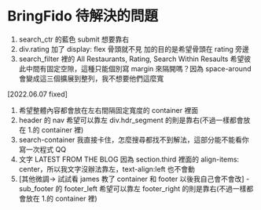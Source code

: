# BringFido 待解決的問題

1. search_ctr 的藍色 submit 想要靠右
2. div.rating 加了 display: flex 骨頭就不見
   加的目的是希望骨頭在 rating 旁邊
3. search_filter 裡的 All Restaurants, Rating, Search Within Resaults 希望彼此中間有固定空隙，這種只能個別寫 margin 來隔開嗎？因為 space-around 會變成這三個擴展到整列，我不想要他們這麼寬

[2022.06.07 fixed]

1. 希望整體內容都會放在左右間隔固定寬度的 container 裡面
2. header 的 nav 希望可以靠左
   div.hdr_segment 的則是靠右(不過一樣都會放在 1.的 container 裡)
3. search-container 我直接卡住，怎麼搜尋都找不到解法，這部分能不能看你寫一次程式 QQ
4. 文字 LATEST FROM THE BLOG 因為 section.third 裡面的 align-items: center，所以我文字沒辦法靠左，text-align:left 也不會動
5. [其他微調-> 試試看 james 教了 container 和 footer 以後我自己會不會改] - sub_footer 的 footer_left 希望可以靠左
   footer_right 的則是靠右(不過一樣都會放在 1.的 container 裡)
